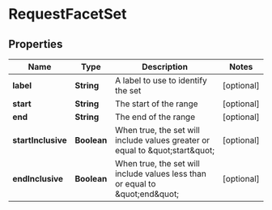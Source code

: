 
# RequestFacetSet

## Properties
Name | Type | Description | Notes
------------ | ------------- | ------------- | -------------
**label** | **String** | A label to use to identify the set |  [optional]
**start** | **String** | The start of the range |  [optional]
**end** | **String** | The end of the range |  [optional]
**startInclusive** | **Boolean** | When true, the set will include values greater or equal to \&quot;start\&quot; |  [optional]
**endInclusive** | **Boolean** | When true, the set will include values less than or equal to \&quot;end\&quot; |  [optional]



